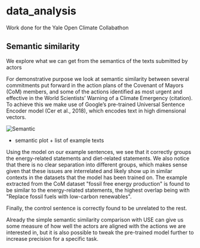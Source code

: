 # data_analysis
Work done for the Yale Open Climate Collabathon



## Semantic similarity 

We explore what we can get from the semantics of the texts submitted by actors


For demonstrative purpose we look at semantic similarity between several commitments put forward in the action plans of the Covenant of Mayors (CoM) members, and some of the actions identified as most urgent and effective in the World Scientists’ Warning of a Climate Emergency (citation). To achieve this we make use of Google’s pre-trained Universal Sentence Encoder model (Cer et al., 2018), which encodes text in high dimensional vectors. 


![Semantic](semantic_sim_0.png)
- semantic plot + list of example texts


Using the model on our example sentences, we see that it correctly groups the energy-related statements and diet-related statements. We also notice that there is no clear separation into different groups, which makes sense given that these issues are interrelated and likely show up in similar contexts in the datasets that the model has been trained on. The example extracted from the CoM dataset "fossil free energy production" is found to be similar to the energy-related statements, the highest overlap being with "Replace fossil fuels with low-carbon renewables". 

Finally, the control sentence is correctly found to be unrelated to the rest. 

Already the simple semantic similarity comparison with USE can give us some measure of how well the actors are aligned with the actions we are interested in, but it is also possible to tweak the pre-trained model further to increase precision for a specific task. 


